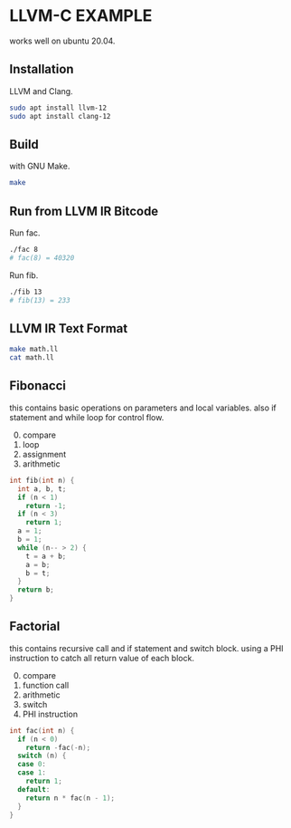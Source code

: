 # LLVM-C EXAMPLE

works well on ubuntu 20.04.

## Installation

LLVM and Clang.

```bash
sudo apt install llvm-12
sudo apt install clang-12
```

## Build

with GNU Make.

```bash
make
```

## Run from LLVM IR Bitcode

Run fac.

```bash
./fac 8
# fac(8) = 40320
```

Run fib.

```bash
./fib 13
# fib(13) = 233
```

## LLVM IR Text Format

```bash
make math.ll
cat math.ll
```

## Fibonacci

this contains basic operations on parameters and local variables.
also if statement and while loop for control flow.

0. compare
0. loop
0. assignment
0. arithmetic

```c
int fib(int n) {
  int a, b, t;
  if (n < 1)
    return -1;
  if (n < 3)
    return 1;
  a = 1;
  b = 1;
  while (n-- > 2) {
    t = a + b;
    a = b;
    b = t;
  }
  return b;
}
```

## Factorial

this contains recursive call and if statement and switch block.
using a PHI instruction to catch all return value of each block.

0. compare
0. function call
0. arithmetic
0. switch
0. PHI instruction

```c
int fac(int n) {
  if (n < 0)
    return -fac(-n);
  switch (n) {
  case 0:
  case 1:
    return 1;
  default:
    return n * fac(n - 1);
  }
}
```